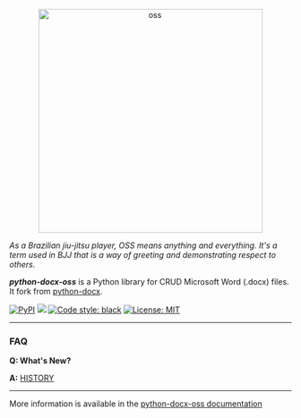 <p align="center">
<img src="https://raw.githubusercontent.com/lsaint/python-docx-oss/master/docs/_static/img/oss.png" width="400" alt="oss"/>
</p>

*As a Brazilian jiu-jitsu player, OSS means anything and everything. It's a term used in BJJ that is a way of greeting and demonstrating respect to others.*

**_python-docx-oss_** is a Python library for CRUD Microsoft Word (.docx) files. It fork from [python-docx](https://github.com/python-openxml/python-docx).


<p>
    <a href="https://pypi.org/project/python-docx-oss/"><img alt="PyPI" src="https://img.shields.io/pypi/v/python-docx-oss"></a>
    <a href="https://pypi.org/project/python-docx-oss"> <img src="https://img.shields.io/pypi/pyversions/python-docx-oss.svg"/></a>
    <a href="https://github.com/psf/black"><img alt="Code style: black" src="https://img.shields.io/badge/code%20style-black-000000.svg"></a>
    <a href="https://github.com/lsaint/python-docx-oss/blob/master/LICENSE"><img alt="License: MIT" src="https://img.shields.io/badge/License-MIT-yellow.svg"></a>
</p>

---

### FAQ

**Q: What's New?**

**A:** [HISTORY](https://github.com/lsaint/python-docx-oss/blob/master/HISTORY.md)

---

More information is available in the [python-docx-oss documentation](https://python-docx-oss.readthedocs.io/en/latest/)
